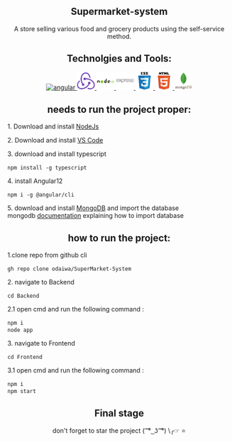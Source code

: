 <h2 align="center">Supermarket-system</h2>

<div align="center">A store selling various food and grocery products using the self-service method. </div>
<h2 align="center">Technolgies and Tools:</h2>
<p align="center"> <a href="https://angular.io" target="_blank" rel="noreferrer"> <img src="https://angular.io/assets/images/logos/angular/angular.svg" alt="angular" width="40" height="40"/> </a>
    <a href="https://redux.js.org" target="_blank" rel="noreferrer"> <img src="https://raw.githubusercontent.com/devicons/devicon/master/icons/redux/redux-original.svg" alt="redux" width="40" height="40"/> </a>
  <a href="https://nodejs.org" target="_blank" rel="noreferrer"> <img src="https://raw.githubusercontent.com/devicons/devicon/master/icons/nodejs/nodejs-original-wordmark.svg" alt="nodejs" width="40" height="40"/> </a> 
   <a href="https://expressjs.com" target="_blank" rel="noreferrer"> <img src="https://raw.githubusercontent.com/devicons/devicon/master/icons/express/express-original-wordmark.svg" alt="express" width="40" height="40"/> </a> 
  <a href="https://www.w3schools.com/css/" target="_blank" rel="noreferrer"> <img src="https://raw.githubusercontent.com/devicons/devicon/master/icons/css3/css3-original-wordmark.svg" alt="css3" width="40" height="40"/> </a> 
  <a href="https://www.w3.org/html/" target="_blank" rel="noreferrer"> <img src="https://raw.githubusercontent.com/devicons/devicon/master/icons/html5/html5-original-wordmark.svg" alt="html5" width="40" height="40"/> </a> 
  <a href="https://www.mongodb.com/" target="_blank" rel="noreferrer"> <img src="https://raw.githubusercontent.com/devicons/devicon/master/icons/mongodb/mongodb-original-wordmark.svg" alt="mongodb" width="40" height="40"/> </a>
 </p>

<h2 align="center">needs to run the project proper:</h2>
<div>
    <p>1. Download and install <a href="https://nodejs.org/dist/v16.13.1/node-v16.13.1-x64.msi">NodeJs</a>    </p>
</div>
<div>
    <p>2. Download and install <a href="https://code.visualstudio.com/download">VS Code</a> </p>
</div>
<div>
    3. download and install typescript
    
    npm install -g typescript
    
</div>    
<div>
    <p>4. install Angular12  </p>

    npm i -g @angular/cli
</div>
<div>
    5. download and install <a href="https://www.mongodb.com/try/download/community">MongoDB</a> and import the database <br>
   mongodb <a href="https://docs.mongodb.com/compass/current/import-export/#import-and-export-data">documentation</a> explaining how to import database
 </div>  
    
    
<h2 align="center">how to run the project:</h2>
<div>
    <p>1.clone repo from github cli</p>
    
    gh repo clone odaiwa/SuperMarket-System
    
    
 </div>
<div>
    <p>2. navigate to Backend </p>
    
    
    cd Backend
    
    
</div>   
<div>
    <p>2.1 open cmd and run the following command : </p>  
    
    npm i
    node app
    
</div>

<div>
    <p>3. navigate to Frontend </p>  
    
    cd Frontend  
  
</div>
<div>
    <p>3.1 open cmd and run the following command : </p> 
    
    npm i   
    npm start
    
</div>
    
<h2 align="center">Final stage</h2>
<div align="center">
    <p>don't forget to star the project ( ͡ ͡° ͜ ʖ ͡ ͡°) \╭☞  ⭐</p>
</div>    
